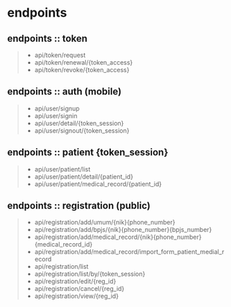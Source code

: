 # endpoints

## endpoints :: token
> - api/token/request
> - api/token/renewal/{token_access}
> - api/token/revoke/{token_access}

## endpoints :: auth (mobile)
> - api/user/signup
> - api/user/signin
> - api/user/detail/{token_session}
> - api/user/signout/{token_session}

## endpoints :: patient {token_session}
> - api/user/patient/list
> - api/user/patient/detail/{patient_id}
> - api/user/patient/medical_record/{patient_id}

## endpoints :: registration (public)
> - api/registration/add/umum/{nik}{phone_number}
> - api/registration/add/bpjs/{nik}{phone_number}{bpjs_number}
> - api/registration/add/medical_record/{nik}{phone_number}{medical_record_id}
> - api/registration/add/medical_record/import_form_patient_medial_record
> - api/registration/list
> - api/registration/list/by/{token_session}
> - api/registration/edit/{reg_id}
> - api/registration/cancel/{reg_id}
> - api/registration/view/{reg_id}


